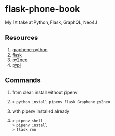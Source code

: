 # flask-phone-book

My 1st take at Python, Flask, GraphQL, Neo4J

## Resources

1. [graphene-python](https://docs.graphene-python.org/projects/django/en/latest/)
1. [flask](http://flask.pocoo.org/)
1. [py2neo](https://py2neo.org/v3/index.html)
1. [pypi](https://pypi.org/project/py2neo/)

## Commands

1. from clean install without pipenv
1. ```shell
   > python install pipenv Flask Graphene py2neo
   ```

1. with pipenv installed already
1. ```shell
   > pipenv shell
   > pipenv install
   > flask run
   ```
